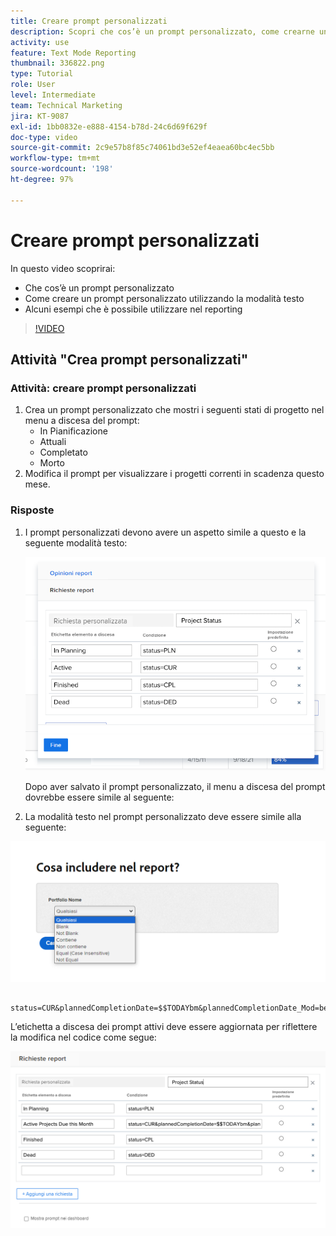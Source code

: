 ```yaml
---
title: Creare prompt personalizzati
description: Scopri che cos’è un prompt personalizzato, come crearne uno personalizzato utilizzando la modalità testo e alcuni esempi che è possibile utilizzare nel reporting in Workfront.
activity: use
feature: Text Mode Reporting
thumbnail: 336822.png
type: Tutorial
role: User
level: Intermediate
team: Technical Marketing
jira: KT-9087
exl-id: 1bb0832e-e888-4154-b78d-24c6d69f629f
doc-type: video
source-git-commit: 2c9e57b8f85c74061bd3e52ef4eaea60bc4ec5bb
workflow-type: tm+mt
source-wordcount: '198'
ht-degree: 97%

---
```


# Creare prompt personalizzati

In questo video scoprirai:

* Che cos’è un prompt personalizzato
* Come creare un prompt personalizzato utilizzando la modalità testo
* Alcuni esempi che è possibile utilizzare nel reporting

>[!VIDEO](https://video.tv.adobe.com/v/336822/?quality=12&learn=on)

## Attività &quot;Crea prompt personalizzati&quot;


### Attività: creare prompt personalizzati

1. Crea un prompt personalizzato che mostri i seguenti stati di progetto nel menu a discesa del prompt:
   * In Pianificazione
   * Attuali
   * Completato
   * Morto
1. Modifica il prompt per visualizzare i progetti correnti in scadenza questo mese.

### Risposte

1. I prompt personalizzati devono avere un aspetto simile a questo e la seguente modalità testo:

   ![Immagine della schermata per creare un nuovo filtro in modalità testo](assets/cp-01.png)

   Dopo aver salvato il prompt personalizzato, il menu a discesa del prompt dovrebbe essere simile al seguente:

1. La modalità testo nel prompt personalizzato deve essere simile alla seguente:

![Immagine della schermata per creare un nuovo filtro in modalità testo](assets/cp-02.png)

```
   status=CUR&plannedCompletionDate=$$TODAYbm&plannedCompletionDate_Mod=between&plannedCompletionDate_Range=$$TODAYem 
```

L’etichetta a discesa dei prompt attivi deve essere aggiornata per riflettere la modifica nel codice come segue:

![Immagine della schermata per creare un nuovo filtro in modalità testo](assets/cp-02a.png)
